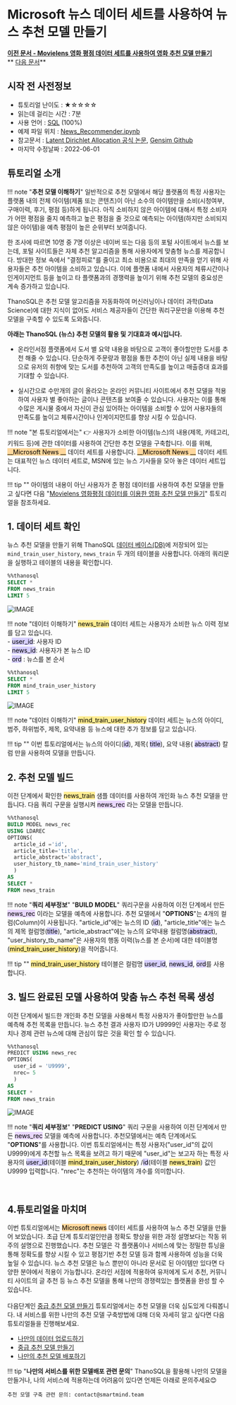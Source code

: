 
# __Microsoft 뉴스 데이터 세트를 사용하여 뉴스 추천 모델 만들기__

**[이전 문서 - Movielens 영화 평점 데이터 세트를 사용하여 영화 추천 모델 만들기](https://github.com/smartmind-team/thanosql-docs/blob/indoo2/docs/tutorials/thanosql_ml/tabular/recommendation/lv1_lfm_kor_0_1.md)** <br> ** [다음 문서]()**

## 시작 전 사전정보

* 튜토리얼 난이도 : ★☆☆☆☆
* 읽는데 걸리는 시간 : 7분
* 사용 언어 : [SQL](https://ko.wikipedia.org/wiki/SQL) (100%)
* 예제 파일 위치 : [News_Recommender.ipynb](http://35.222.17.152:8888/lab/workspaces/auto-t/tree/indoo/techdoc/lda/lda_kor_lv1.ipynb)
* 참고문서 : [Latent Dirichlet Allocation 공식 논문](https://www.jmlr.org/papers/volume3/blei03a/blei03a.pdf), [Gensim Github](https://github.com/RaRe-Technologies/gensim)
* 마지막 수정날짜 : 2022-06-01


## 튜토리얼 소개 

!!! note "__추천 모델 이해하기__"
    일반적으로 추천 모델에서 해당 플랫폼의 특정 사용자는 플랫폼 내의 전체 아이템(제품 또는 콘텐츠)이 아닌 소수의 아이템만을 소비(시청여부, 구매이력, 후기, 평점 등)하게 됩니다. 아직 소비하지 않은 아이템에 대해서 특정 소비자가 어떤 평점을 줄지 예측하고 높은 평점을 줄 것으로 예측되는 아이템(하지만 소비되지 않은 아이템)을 예측 평점이 높은 순위부터 보여줍니다. 

한 조사에 따르면 10명 중 7명 이상은 네이버 또는 다음 등의 포털 사이트에서 뉴스를 보는데, 포털 사이트들은 자체 추천 알고리즘을 통해 사용자에게 맞춤형 뉴스를 제공합니다. 방대한 정보 속에서 "결정피로"를 줄이고 최소 비용으로 최대의 만족을 얻기 위해 사용자들은 추천 아이템을 소비하고 있습니다. 이에 플랫폼 내에서 사용자의 체류시간이나 인게이지먼트 등을 높이고 타 플랫폼과의 경쟁력을 높이기 위해 추천 모델의 중요성은 계속 증가하고 있습니다. 

ThanoSQL은 추천 모델 알고리즘을 자동화하여 머신러닝이나 데이터 과학(Data Science)에 대한 지식이 없어도 서비스 제공자들이 간단한 쿼리구문만을 이용해 추천 모델을 구축할 수 있도록 도와줍니다. <br>

__아래는 ThanoSQL (뉴스) 추천 모델의 활용 및 기대효과 예시입니다.__

* 온라인서점 플랫폼에서 도서 별 요약 내용을 바탕으로 고객이 좋아할만한 도서를 추천 해줄 수 있습니다. 단순하게 주문량과 평점을 통한 추천이 아닌 실제 내용을 바탕으로 유저의 취향에 맞는 도서를 추천하여 고객의 만족도를 높이고 매출증대 효과를 기대할 수 있습니다.

* 실시간으로 수만개의 글이 올라오는 온라인 커뮤니티 사이트에서 추천 모델을 적용하여 사용자 별 좋아하는 글이나 콘텐츠를 보여줄 수 있습니다. 사용자는 이를 통해 수많은 게시물 중에서 자신이 관심 있어하는 아이템을 소비할 수 있어 사용자들의 만족도를 높이고 체류시간이나 인게이지먼트를 향상 시킬 수 있습니다.

!!! note "본 튜토리얼에서는" 
    :point_right: 사용자가 소비한 아이템(뉴스)의 내용(제목, 카테고리, 키워드 등)에 관한 데이터를 사용하여 간단한 추천 모델을 구축합니다. 이를 위해, <mark style="background-color:#FFD79C">__Microsoft News __</mark> 데이터 세트를 사용합니다. <mark style="background-color:#FFD79C">__Microsoft News __</mark> 데이터 세트는 대표적인 뉴스 데이터 세트로, MSN에 있는 뉴스 기사들을 모아 놓은 데이터 세트입니다.
    

!!! tip ""
    아이템의 내용이 아닌 사용자가 준 평점 데이터를 사용하여 추천 모델을 만들고 싶다면 다음 "[Movielens 영화평점 데이터를 이용한 영화 추천 모델 만들기](https://github.com/smartmind-team/thanosql-docs/edit/indoo2/docs/tutorials/thanosql_ml/tabular/recommendation/lv1_lfm_kor_0_1.md)" 튜토리얼을 참조하세요.

## __1. 데이터 세트 확인__

뉴스 추천 모델을 만들기 위해 ThanoSQL [데이터 베이스(DB)](https://ko.wikipedia.org/wiki/%EB%8D%B0%EC%9D%B4%ED%84%B0%EB%B2%A0%EC%9D%B4%EC%8A%A4)에 저장되어 있는  `mind_train_user_history`, `news_train` 두 개의 테이블을 사용합니다. 아래의 쿼리문을 실행하고 테이블의 내용을 확인합니다.

```sql
%%thanosql 
SELECT * 
FROM news_train 
LIMIT 5
```

![IMAGE](/img/recommendation_lda_img2.png)

!!! note "데이터 이해하기"
    <mark style="background-color:#FFEC92 ">news_train</mark> 데이터 세트는 사용자가 소비한 뉴스 이력 정보를 담고 있습니다.  
    -  <mark style="background-color:#D7D0FF ">user_id</mark>: 사용자 ID  
    -  <mark style="background-color:#D7D0FF ">news_id</mark>: 사용자가 본 뉴스 ID  
    -  <mark style="background-color:#D7D0FF ">ord</mark> : 뉴스를 본 순서 

```sql
%%thanosql 
SELECT * 
FROM mind_train_user_history 
LIMIT 5
```

![IMAGE](/img/recommendation_lda_img1.png)

!!! note "데이터 이해하기"
    <mark style="background-color:#FFEC92 ">mind_train_user_history</mark> 데이터 세트는 뉴스의 아이디, 범주, 하위범주, 제목, 요약내용 등 뉴스에 대한 추가 정보를 담고 있습니다. 

!!! tip ""
    이번 튜토리얼에서는 뉴스의 아이디(<mark style="background-color:#D7D0FF">id</mark>), 제목( <mark style="background-color:#D7D0FF ">title</mark>), 요약 내용( <mark style="background-color:#D7D0FF ">abstract</mark>) 칼럼 만을 사용하여 모델을 만듭니다. 

## __2. 추천 모델 빌드__
이전 단계에서 확인한 <mark style="background-color:#FFEC92 ">news_train</mark> 샘플 데이터를 사용하여 개인화 뉴스 추천 모델을 만듭니다. 다음 쿼리 구문을 실행시켜 <mark style="background-color:#E9D7FD">news_rec</mark> 라는 모델을 만듭니다. 

```sql
%%thanosql
BUILD MODEL news_rec 
USING LDAREC
OPTIONS(
  article_id ='id', 
  article_title='title',
  article_abstract='abstract', 
  user_history_tb_name='mind_train_user_history'
  )
AS 
SELECT * 
FROM news_train
```

!!! note "__쿼리 세부정보__" 
    "__BUILD MODEL__" 쿼리구문을 사용하여 이전 단계에서 만든 <mark style="background-color:#E9D7FD ">news_rec</mark> 이라는 모델을 예측에 사용합니다. 추천 모델에서 "__OPTIONS__"는 4개의 컬럼(Column)이 사용됩니다. "article_id"에는 뉴스의 ID (<mark style="background-color:#D7D0FF ">id</mark>), "article_title"에는 뉴스의 제목 컬럼명(<mark style="background-color:#D7D0FF ">title</mark>), "article_abstract"에는 뉴스의 요약내용 컬럼명(<mark style="background-color:#D7D0FF ">abstract</mark>), "user_history_tb_name"은 사용자의 행동 이력(뉴스를 본 순서)에 대한 테이블명(<mark style="background-color:#FFEC92">mind_train_user_history</mark>)을 적어줍니다. <br>

!!! tip ""
    <mark style="background-color:#FFEC92 ">mind_train_user_history</mark> 테이블은 컬럼명 <mark style="background-color:#D7D0FF ">user_id</mark>, <mark style="background-color:#D7D0FF ">news_id</mark>, <mark style="background-color:#D7D0FF ">ord</mark>를 사용합니다.
 
## __3. 빌드 완료된 모델 사용하여 맞춤 뉴스 추천 목록 생성__
이전 단계에서 빌드한 개인화 추천 모델을 사용해서 특정 사용자가 좋아할만한 뉴스를 예측해 추천 목록을 만듭니다. 뉴스 추천 결과 사용자 ID가 U9999인 사용자는 주로 정치나 경제 관련 뉴스에 대해 관심이 많은 것을 확인 할 수 있습니다.  

```sql
%%thanosql
PREDICT USING news_rec
OPTIONS(
  user_id = 'U9999', 
  nrec= 5
  ) 
AS 
SELECT * 
FROM news_train
```

![IMAGE](/img/recommendation_lda_img3.png)

!!! note "__쿼리 세부정보__"
    "__PREDICT USING__" 쿼리 구문을 사용하여 이전 단계에서 만든 <mark style="background-color:#E9D7FD ">news_rec</mark> 모델을 예측에 사용합니다. 추천모델에서는 예측 단계에서도 "__OPTIONS__"를 사용합니다. 이번 튜토리얼에서는 특정 사용자("user_id"의 값이 U9999)에게 추천할 뉴스 목록을 보려고 하기 때문에 "user_id"는 보고자 하는 특정 사용자의 <mark style="background-color:#D7D0FF ">user_id</mark>(테이블 <mark style="background-color:#FFEC92 ">mind_train_user_history</mark>) /<mark style="background-color:#D7D0FF ">id</mark>(테이블 <mark style="background-color:#FFEC92 ">news_train</mark>) 값인 U9999 입력합니다. "nrec"는 추천하는 아이템의 개수를 의미합니다.

<br>

## __4.튜토리얼을 마치며__

이번 튜토리얼에서는 <mark style="background-color:#FFD79C">Microsoft news</mark> 데이터 세트를 사용하여 뉴스 추천 모델을 만들어 보았습니다. 초급 단계 튜토리얼인만큼 정확도 향상을 위한 과정 설명보다는 작동 위주의 설명으로 진행했습니다. 추천 모델은 각 플랫폼이나 서비스에 맞는 정밀한 튜닝을 통해 정확도를 향상 시킬 수 있고 평점기반 추천 모델 등과 함께 사용하여 성능을 더욱 높일 수 있습니다. 뉴스 추천 모델은 뉴스 뿐만이 아니라 문서로 된 아이템만 있다면 다양한 분야에서 적용이 가능합니다. 온라인 서점에 적용하여 유저에게 도서 추천, 커뮤니티 사이트의 글 추천 등 뉴스 추천 모델을 통해 나만의 경쟁력있는 플랫폼을 완성 할 수 있습니다. <br>  
다음단계인  [중급 추천 모델 만들기](comingsoon) 튜토리얼에서는 추천 모델을 더욱 심도있게 다뤄봅니다. 내 서비스를 위한 나만의 추천 모델 구축방법에 대해 더욱 자세히 알고 싶다면 다음 튜토리얼들을 진행해보세요. 

* [나만의 데이터 업로드하기](comingsoon)  
* [중급 추천 모델 만들기](comingsoon)   
* [나만의 추천 모델 배포하기](comingsoon)  
  

!!! tip "__나만의 서비스를 위한 모델배포 관련 문의__" 
    ThanoSQL을 활용해 나만의 모델을 만들거나, 나의 서비스에 적용하는데 어려움이 있다면 언제든 아래로 문의주세요😊

    추천 모델 구축 관련 문의: contact@smartmind.team